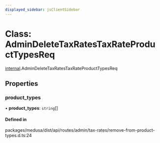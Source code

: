 ```yaml
---
displayed_sidebar: jsClientSidebar
---
```


# Class: AdminDeleteTaxRatesTaxRateProductTypesReq

[internal](../modules/internal.md).AdminDeleteTaxRatesTaxRateProductTypesReq

## Properties

### product\_types

• **product\_types**: `string`[]

#### Defined in

packages/medusa/dist/api/routes/admin/tax-rates/remove-from-product-types.d.ts:24
